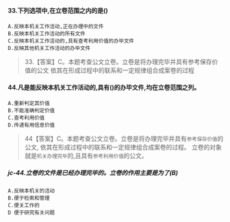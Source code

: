 #### 33.下列选项中,在立卷范围之内的是()
    A.反映本机关工作活动,正在办理中的文件
    B.反映本机关工作活动的所有文件
    C.反映本机关工作活动的,具有查考利用价值的办毕文件
    D.反映其他机关工作活动的办毕文件
>   33.【答案】C。本题考查公文立卷。立卷是将办理完毕并具有参考保存价值的公文
    依其在形成过程中的联系和一定规律组合成案卷的过程

#### 44.凡是能反映本机关工作活动的,具有()的办毕文件,均在立卷范围之列。
    A.重新判定其价值
    B.不能准确判定价值
    C.查考利用价值
    D.传递有用信息价值
>   44【答案】C。本题考查公文立卷。立卷是将办理完毕并具有`参考保存价值`的公文,
    依其在形成过程中的联系和一定规律组合成案卷的过程。
    立卷的对象就是`机关办理完毕`的,且具有`参考利用价值`的公文。


##### jc-44.立卷的文件是已经办理完毕的。立卷的作用主要是为了(B)
    A.反映本机关的活动
    B.便于检索和管理
    C.便关工作的
    D 便于研究有关问题    
    
    



   
